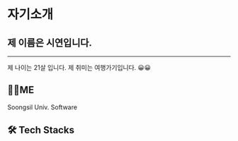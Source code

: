 # 자기소개
## 제 이름은 시연입니다.
---
제 나이는 21살 입니다.
제 취미는 여행가기입니다.
😀😀

## 👩‍💻ME
Soongsil Univ. Software

## 🛠 Tech Stacks







